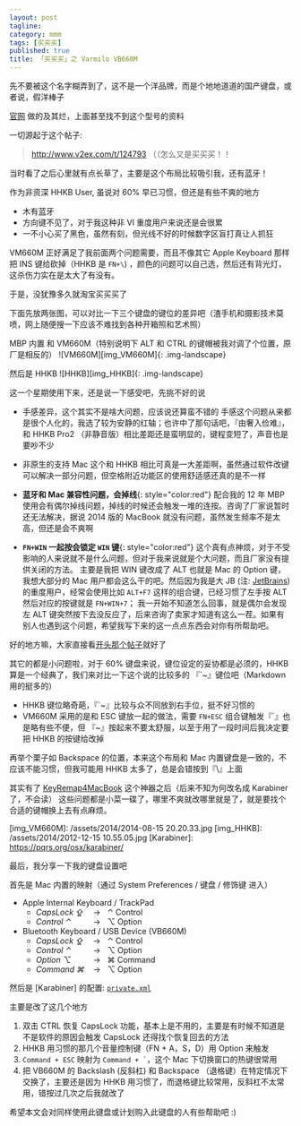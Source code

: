 ```yaml
---
layout: post
tagline:
category: mmm
tags: [买买买]
published: true
title: 「买买买」之 Varmilo VB660M
---
```


先不要被这个名字糊弄到了，这不是一个洋品牌，而是个地地道道的国产键盘，或者说，假洋棒子

[官网](http://www.leopold-china.com) 做的及其烂，上面甚至找不到这个型号的资料

一切源起于这个帖子: 

> <http://www.v2ex.com/t/124793> （（怎么又是买买买！！

当时看了之后心里就有点长草了，主要是这个布局比较吸引我，还有蓝牙！

作为非资深 HHKB User, 虽说对 60% 早已习惯，但还是有些不爽的地方

 - 木有蓝牙
 - 方向键不见了，对于我这种非 VI 重度用户来说还是会很累
 - 一不小心买了黑色，虽然有刻，但光线不好的时候数字区盲打真让人抓狂

VM660M 正好满足了我前面两个问题需要，而且不像其它 Apple Keyboard 那样把 INS 键给砍掉（HHKB 是 `FN+\`) ，颜色的问题可以自己选，然后还有背光灯，这杀伤力实在是太大了有没有。

于是，没犹豫多久就淘宝买买买了

下面先放两张图，可以对比一下三个键盘的键位的差异吧（渣手机和摄影技术莫喷，网上随便搜一下应该不难找到各种开箱照和艺术照）

MBP 内置 和 VM660M（特别说明下 ALT 和 CTRL 的键帽被我对调了个位置，原厂是相反的）
![VM660M][img_VM660M]{: .img-landscape}

然后是 HHKB
![HHKB][img_HHKB]{: .img-landscape}

这一个星期使用下来，还是说一下感受吧，先挑不好的说

 - 手感差异，这个其实不是啥大问题，应该说还算蛮不错的
   手感这个问题从来都是很个人化的，我选了较为安静的红轴；也许中了那句话吧，『由奢入俭难』，和 HHKB Pro2 （非静音版）相比差距还是蛮明显的，键程变短了，声音也是要吵不少

 - 非原生的支持 Mac
   这个和 HHKB 相比可真是一大差距啊，虽然通过软件改键可以解决一部分问题，但空格附近功能区的使用舒适感还真的是不一样

 - **蓝牙和 Mac 兼容性问题，会掉线**{: style="color:red"}
   配合我的 12 年 MBP 使用会有偶尔掉线问题，掉线的时候还会触发一堆的连按。咨询了厂家说暂时还无法解决，据说 2014 版的 MacBook 就没有问题，虽然发生频率不是太高，但还是会不爽啊

 - **`FN+WIN` 一起按会锁定 `WIN`  键**{: style="color:red"}
   这个真有点神烦，对于不受影响的人来说就不是什么问题，但对于我来说就是个大问题，而且厂家没有提供关闭的方法。
   主要是我把 WIN 键改成了 ALT 也就是 Mac 的 Option 键，我想大部分的 Mac 用户都会这么干的吧。然后因为我是大 JB (注: [JetBrains](http://www.jetbrains.com/?fromIDE)) 的重度用户，经常会使用比如 `ALT+F7` 这样的组合键，已经习惯了左手按 ALT 然后对应的按键就是 `FN+WIN+7`； 我一开始不知道怎么回事，就是偶尔会发现左 ALT 键突然按下去没反应了，后来咨询了卖家才知道有这么一茬。如果有别人也遇到这个问题，希望我写下来的这一点点东西会对你有所帮助吧。

好的地方嘛，大家直接看[开头那个帖子](http://www.v2ex.com/t/124793)就好了

其它的都是小问题啦，对于 60% 键盘来说，键位设定的妥协都是必须的，HHKB 算是一个经典了，我们来对比一下这个说的比较多的 『\`~』键位吧（Markdown 用的挺多的）
 
 - HHKB 键位略奇葩，『\`~』比较与众不同放到右手位，挺不好习惯的
 - VM660M 采用的是和 ESC 键放一起的做法，需要 `FN+ESC` 组合键触发『\`』也是略有些不便，但 『~』按起来不要太舒服，以至于用了一段时间后我决定要把 HHKB 的按键给改掉

再举个栗子如 Backspace 的位置，本来这个布局和 Mac 内置键盘是一致的，不应该不能习惯，但我可能用 HHKB 太多了，总是会错按到『\\』上面

其实有了 [KeyRemap4MacBook](Karabiner) 这个神器之后（后来不知为何改名成 Karabiner 了，不会读）
这些问题都是小菜一碟了，哪里不爽就改哪里就是了，就是要找个合适的键帽换上去有点麻烦。

[img_VM660M]: /assets/2014/2014-08-15 20.20.33.jpg
[img_HHKB]:   /assets/2014/2012-12-15 10.55.05.jpg
[Karabiner]:  https://pqrs.org/osx/karabiner/


最后，我分享一下我的键盘设置吧

首先是 Mac 内置的映射（通过 System Preferences / 键盘 / 修饰键 进入）

- Apple Internal Keyboard / TrackPad
  - <i style="display:inline-block;width:7em">CapsLock ⇪ </i>  → &nbsp; ⌃ Control
  - <i style="display:inline-block;width:7em">Control ⌃  </i>  → &nbsp; ⌥ Option
- Bluetooth Keyboard / USB Device (VB660M)
  - <i style="display:inline-block;width:7em">CapsLock ⇪ </i>  → &nbsp; ⌃ Control
  - <i style="display:inline-block;width:7em">Control ⌃  </i>  → &nbsp; ⌥ Option
  - <i style="display:inline-block;width:7em">Option ⌥   </i>  → &nbsp; ⌘ Command
  - <i style="display:inline-block;width:7em">Command ⌘  </i>  → &nbsp; ⌥ Option

然后是 [Karabiner] 的配置: [`private.xml`](https://github.com/lwr/personal/blob/master/app-conf/Karabiner/private.xml)


主要是改了这几个地方

 1. 双击 CTRL 恢复 CapsLock 功能，基本上是不用的，主要是有时候不知道是不是软件的原因会触发 CapsLock 还得找个恢复回去的方法
 2. HHKB 用习惯的那几个音量控制键（FN + A，S，D）用 Option 来触发
 3. `Command + ESC` 映射为 <code>Command + `</code>，这个 Mac 下切换窗口的热键很常用
 4. 把 VB660M 的 Backslash (反斜杠) 和 Backspace （退格键）在特定情况下交换了，主要还是因为 HHKB 用习惯了，而退格键比较常用，反斜杠不太常用，错按过几次之后我就改了

希望本文会对同样使用此键盘或计划购入此键盘的人有些帮助吧 :)
